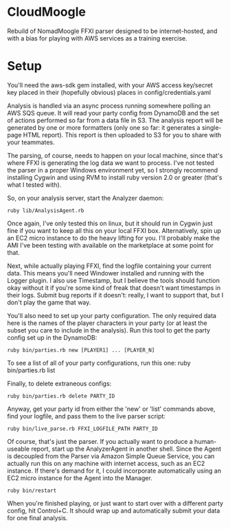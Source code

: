 CloudMoogle
===========

Rebuild of NomadMoogle FFXI parser designed to be internet-hosted, and with a bias for playing with AWS services as a training exercise.

Setup
===========
You'll need the aws-sdk gem installed, with your AWS access key/secret key placed in their (hopefully obvious) places in config/credentials.yaml

Analysis is handled via an async process running somewhere polling an AWS SQS queue. 
It will read your party config from DynamoDB and the set of actions performed so far
from a data file in S3. The analysis report will be generated by one or more formatters
(only one so far: it generates a single-page HTML report). This report is then uploaded
to S3 for you to share with your teammates.

The parsing, of course, needs to happen on your local machine, since that's where FFXI 
is generating the log data we want to process. I've not tested the parser in a proper
Windows environment yet, so I strongly recommend installing Cygwin and using RVM to install
ruby version 2.0 or greater (that's what I tested with).

So, on your analysis server, start the Analyzer daemon:

    ruby lib/AnalysisAgent.rb

Once again, I've only tested this on linux, but it should run in Cygwin just fine if you 
want to keep all this on your local FFXI box. Alternatively, spin up an EC2 micro instance
to do the heavy lifting for you. I'll probably make the AMI I've been testing with 
available on the marketplace at some point for that.

Next, while actually playing FFXI, find the logfile containing your current data. This means
you'll need Windower installed and running with the Logger plugin. I also use Timestamp, but
I believe the tools should function okay without it if you're some kind of freak that doesn't
want timestamps in their logs. Submit bug reports if it doesn't: really, I want to support that,
but I don't play the game that way.

You'll also need to set up your party configuration. The only required data here is the names of 
the player characters in your party (or at least the subset you care to include in the analysis).
Run this tool to get the party config set up in the DynamoDB:

    ruby bin/parties.rb new [PLAYER1] ... [PLAYER_N]

To see a list of all of your party configurations, run this one:
    ruby bin/parties.rb list

Finally, to delete extraneous configs:

    ruby bin/parties.rb delete PARTY_ID

Anyway, get your party id from either the 'new' or 'list' commands above, find your logfile, 
and pass them to the live parser script:

    ruby bin/live_parse.rb FFXI_LOGFILE_PATH PARTY_ID

Of course, that's just the parser. If you actually want to produce a human-useable report, 
start up the AnalyzerAgent in another shell. Since the Agent is decoupled from the Parser 
via Amazon Simple Queue Service, you can actually run this on any machine with internet 
access, such as an EC2 instance. If there's demand for it, I could incorporate automatically 
using an EC2 micro instance for the Agent into the Manager.

    ruby bin/restart

When you're finished playing, or just want to start over with a different party config, hit Control+C. It should wrap up
and automatically submit your data for one final analysis.

